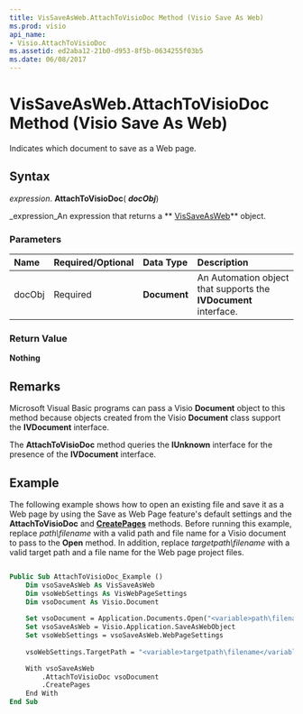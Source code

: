 ```yaml
---
title: VisSaveAsWeb.AttachToVisioDoc Method (Visio Save As Web)
ms.prod: visio
api_name:
- Visio.AttachToVisioDoc
ms.assetid: ed2aba12-21b0-d953-8f5b-0634255f03b5
ms.date: 06/08/2017
---
```



# VisSaveAsWeb.AttachToVisioDoc Method (Visio Save As Web)

Indicates which document to save as a Web page.


## Syntax

 _expression_. **AttachToVisioDoc**( **_docObj_**)

 _expression_An expression that returns a  ** [VisSaveAsWeb](http://msdn.microsoft.com/library/c4675de8-0f63-179f-f687-8962d54d6b2f%28Office.15%29.aspx)** object.


### Parameters



|**Name**|**Required/Optional**|**Data Type**|**Description**|
|:-----|:-----|:-----|:-----|
|docObj |Required| **Document**|An Automation object that supports the  **IVDocument** interface.|

### Return Value

 **Nothing**


## Remarks

Microsoft Visual Basic programs can pass a Visio  **Document** object to this method because objects created from the Visio **Document** class support the **IVDocument** interface.

The  **AttachToVisioDoc** method queries the **IUnknown** interface for the presence of the **IVDocument** interface.


## Example

The following example shows how to open an existing file and save it as a Web page by using the Save as Web Page feature's default settings and the  **AttachToVisioDoc** and **[CreatePages](Visio.CreatePages.md)** methods. Before running this example, replace _path\filename_ with a valid path and file name for a Visio document to pass to the **Open** method. In addition, replace _targetpath\filename_ with a valid target path and a file name for the Web page project files.


```vb

Public Sub AttachToVisioDoc_Example () 
    Dim vsoSaveAsWeb As VisSaveAsWeb 
    Dim vsoWebSettings As VisWebPageSettings 
    Dim vsoDocument As Visio.Document
 
    Set vsoDocument = Application.Documents.Open("<variable>path\filename</variable>") 
    Set vsoSaveAsWeb = Visio.Application.SaveAsWebObject
    Set vsoWebSettings = vsoSaveAsWeb.WebPageSettings
 
    vsoWebSettings.TargetPath = "<variable>targetpath\filename</variable>"

    With vsoSaveAsWeb
        .AttachToVisioDoc vsoDocument
        .CreatePages 
    End With
End Sub
```


